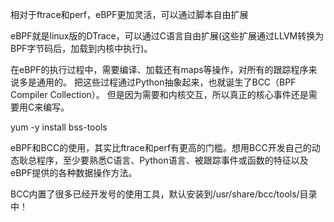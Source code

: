 相对于ftrace和perf，eBPF更加灵活，可以通过脚本自由扩展

eBPF就是linux版的DTrace，可以通过C语言自由扩展(这些扩展通过LLVM转换为BPF字节码后，加载到内核中执行)。

在eBPF的执行过程中，需要编译、加载还有maps等操作，对所有的跟踪程序来说多是通用的。
把这些过程通过Python抽象起来，也就诞生了BCC（BPF Compiler Collection）。
但是因为需要和内核交互，所以真正的核心事件还是需要用C来编写。


yum -y install bss-tools

eBPF和BCC的使用，其实比ftrace和perf有更高的门槛。想用BCC开发自己的动态耿总程序，至少要熟悉C语言、Python语言、被跟踪事件或函数的特征以及eBPF提供的各种数据操作方法。

BCC内置了很多已经开发号的使用工具，默认安装到/usr/share/bcc/tools/目录中！
